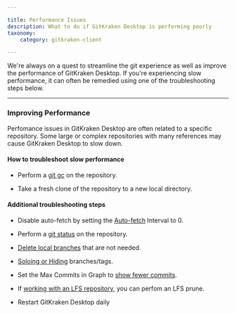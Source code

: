 ```yaml
---

title: Performance Issues
description: What to do if GitKraken Desktop is performing poorly
taxonomy:
    category: gitkraken-client

---
```


We're always on a quest to streamline the git experience as well as improve the performance of GitKraken Desktop. If you're experiencing slow performance, it can often be remedied using one of the troubleshooting steps below.

***

### Improving Performance

Perfomance issues in GitKraken Desktop are often related to a specific repository. Some large or complex repositories with many references may cause GitKraken Desktop to slow down. 

#### How to troubleshoot slow performance

- Perform a [git gc](https://git-scm.com/docs/git-gc) on the repository.  

- Take a fresh clone of the repository to a new local directory.

#### Additional troubleshooting steps

- Disable auto-fetch by setting the [Auto-fetch](/gitkraken-client/preferences/#auto-fetch) Interval to 0. 

- Perform a [git status](https://git-scm.com/docs/git-status) on the repository.

- [Delete local branches](branching-and-merging/#delete-a-branch) that are not needed. 

- [Soloing or Hiding](/gitkraken-client/hiding-and-soloing/) branches/tags.

- Set the Max Commits in Graph to [show fewer commits](/gitkraken-client/preferences/#max-commits-in-graph).

- If [working with an LFS repository](/gitkraken-client/git-lfs/), you can perfom an LFS prune.

- Restart GitKraken Desktop daily
